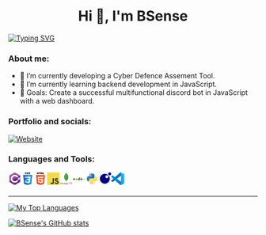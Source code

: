<h1 align="center">Hi 👋, I'm BSense</h1>

[![Typing SVG](https://readme-typing-svg.herokuapp.com?font=Cascadia+Code&size=30&center=true&multiline=true&width=1250&height=100&lines=Programmer+from+the+United+Kingdom)](https://git.io/typing-svg)

<h3 align="left">About me:</h3>

<!-- - 🔭 I’m currently developing a multifunctional discord bot called: [A1][a1-discord]! -->
- 🔭 I’m currently developing a Cyber Defence Assement Tool.
- 🌱 I’m currently learning backend development in JavaScript.
- 🥅 Goals: Create a successful multifunctional discord bot in JavaScript with a web dashboard.

<h3 align="left">Portfolio and socials:</h3>

[![Website](https://img.shields.io/website?label=Portfolio&style=for-the-badge&url=https%3A%2F%2Fbsense-code.github.io)](https://bsense-code.github.io) <!-- <img src="https://komarev.com/ghpvc/?username=bsense-code&label=Profile%20views&color=0e75b6&style=for-the-badge" alt="bsense-code" /> -->
<!-- [![Twitter Follow](https://img.shields.io/twitter/follow/BSense?color=1DA1F2&logo=twitter&style=for-the-badge)](https://twitter.com/intent/follow?original_referer=https%3A%2F%2Fgithub.com%2FBSense6&screen_name=BSense6) -->

<h3 align="left">Languages and Tools:</h3>

<img align="left" alt="C#" width="26px" src="https://raw.githubusercontent.com/devicons/devicon/master/icons/csharp/csharp-original.svg" />
<img align="left" alt="CSS" width="26px" src="https://raw.githubusercontent.com/devicons/devicon/master/icons/css3/css3-original-wordmark.svg" />
<img align="left" alt="HTML" width="26px" src="https://raw.githubusercontent.com/devicons/devicon/master/icons/html5/html5-original-wordmark.svg" />
<img align="left" alt="JavaScript" width="26px" src="https://raw.githubusercontent.com/devicons/devicon/master/icons/javascript/javascript-original.svg" />
<img align="left" alt="MongoDB" width="26px" src="https://raw.githubusercontent.com/devicons/devicon/master/icons/mongodb/mongodb-original-wordmark.svg" />
<img align="left" alt="NodeJS" width="26px" src="https://raw.githubusercontent.com/devicons/devicon/master/icons/nodejs/nodejs-original-wordmark.svg" />
<img align="left" alt="Python" width="26px" src="https://raw.githubusercontent.com/devicons/devicon/master/icons/python/python-original.svg" />
<img align="left" alt="Lua" width="26px" src="https://raw.githubusercontent.com/devicons/devicon/master/icons/lua/lua-original.svg" />
<img align="left" alt="Visual Studio Code" width="26px" src="https://raw.githubusercontent.com/devicons/devicon/master/icons/vscode/vscode-original.svg" />


<br />
<br />

---

[![My Top Languages](https://github-readme-stats.bsense.vercel.app/api/top-langs/?username=BSense-Code&count_private=true&theme=tokyonight)](https://github.com/anuraghazra/github-readme-stats)

[![BSense's GitHub stats](https://github-readme-stats.bsense.vercel.app/api?username=BSense-Code&hide=prs&show_icons=true&count_private=true&theme=tokyonight)](https://github.com/anuraghazra/github-readme-stats)

[website]: https://bsense.github.io
[a1-discord]: https://discord.gg/DAgVnnB6M6
